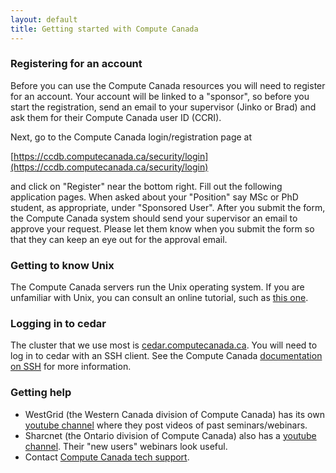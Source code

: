 ```yaml
---
layout: default
title: Getting started with Compute Canada
---
```


### Registering for an account

Before you can use the Compute Canada resources you will need to register for an account. Your account will be linked to a "sponsor", 
so before you start the registration, send an email to your supervisor (Jinko or Brad) and ask them for their Compute Canada
user ID (CCRI).

Next, go to the Compute Canada login/registration page at

[https://ccdb.computecanada.ca/security/login](https://ccdb.computecanada.ca/security/login)

and click on "Register" near the bottom right. Fill out the following application pages. When asked about your "Position" say MSc or PhD 
student, as appropriate, under "Sponsored User". After you submit the form, the Compute Canada system should send your supervisor
an email to approve your request. Please let them know when you submit the form so that they can keep an eye out for the approval email.

### Getting to know Unix

The Compute Canada servers run the Unix operating system. If you are unfamiliar with Unix, you can consult an online tutorial, such as [this one](https://www.cs.sfu.ca/~ggbaker/reference/unix/).

### Logging in to cedar

The cluster that we use most is [cedar.computecanada.ca](https://docs.computecanada.ca/wiki/Cedar). You will need to log in to cedar
with an SSH client. See the Compute Canada [documentation on SSH](https://docs.computecanada.ca/wiki/SSH) for more information.

### Getting help

* WestGrid (the Western Canada division of Compute Canada) has its own [youtube channel](https://www.youtube.com/user/WGSeminarSeries) where they post videos of past seminars/webinars.
* Sharcnet (the Ontario division of Compute Canada) also has a [youtube channel](https://www.youtube.com/channel/UCCRmb5_GMWT2hSlALHlwIMg). Their "new users" webinars look useful.
* Contact [Compute Canada tech support](https://docs.computecanada.ca/wiki/Technical_support).

